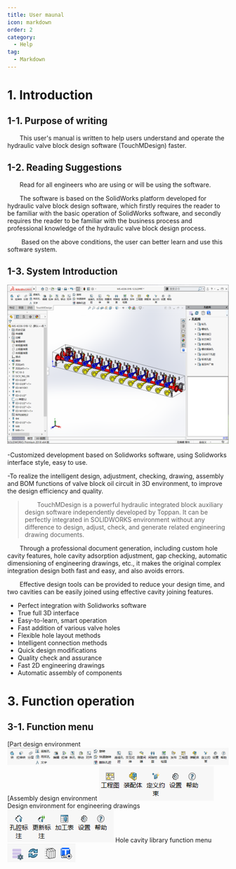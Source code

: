 ```yaml
---
title: User maunal
icon: markdown
order: 2
category:
  - Help
tag:
  - Markdown
---
```


# 1. Introduction

## 1-1. Purpose of writing

&emsp;&emsp;This user's manual is written to help users understand and operate the hydraulic valve block design software (TouchMDesign) faster.

## 1-2. Reading Suggestions

&emsp;&emsp;Read for all engineers who are using or will be using the software.

&emsp;&emsp;The software is based on the SolidWorks platform developed for hydraulic valve block design software, which firstly requires the reader to be familiar with the basic operation of SolidWorks software, and secondly requires the reader to be familiar with the business process and professional knowledge of the hydraulic valve block design process.

&emsp;&emsp; Based on the above conditions, the user can better learn and use this software system.

## 1-3. System Introduction

![](/images/28330553.png)

-Customized development based on Solidworks software, using Solidworks interface style, easy to use.

-To realize the intelligent design, adjustment, checking, drawing, assembly and BOM functions of valve block oil circuit in 3D environment, to improve the design efficiency and quality.

>&emsp;&emsp;TouchMDesign is a powerful hydraulic integrated block auxiliary design software independently developed by Toppan. It can be perfectly integrated in SOLIDWORKS environment without any difference to design, adjust, check, and generate related engineering drawing documents.

&emsp;&emsp;Through a professional document generation, including custom hole cavity features, hole cavity adsorption adjustment, gap checking, automatic dimensioning of engineering drawings, etc., it makes the original complex integration design both fast and easy, and also avoids errors.

&emsp;&emsp;Effective design tools can be provided to reduce your design time, and two cavities can be easily joined using effective cavity joining features.

+ Perfect integration with Solidworks software
+ True full 3D interface
+ Easy-to-learn, smart operation
+ Fast addition of various valve holes
+ Flexible hole layout methods
+ Intelligent connection methods
+ Quick design modifications
+ Quality check and assurance
+ Fast 2D engineering drawings
+ Automatic assembly of components



# 3. Function operation

## 3-1. Function menu

[Part design environment
![](/images/28449513.png)
[Assembly design environment
![](/images/28449516.png)
Design environment for engineering drawings
![](/images/28449524.png)
Hole cavity library function menu
![](/images/28449562.png)

